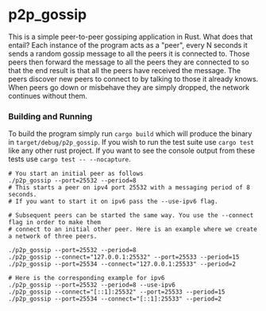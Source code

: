 # p2p_gossip

This is a simple peer-to-peer gossiping application in Rust. What does that entail? Each instance of the program acts as a "peer", every N seconds it sends a random gossip message to all the peers it is connected to. Those peers then forward the message to all the peers they are connected to so that the end result is that all the peers have received the message. The peers discover new peers to connect to by talking to those it already knows. When peers go down or misbehave they are simply dropped, the network continues without them.

### Building and Running
To build the program simply run `cargo build` which will produce the binary in `target/debug/p2p_gossip`. If you wish to run the test suite use `cargo test` like any other rust project. If you want to see the console output from these tests use `cargo test -- --nocapture`.

```
# You start an initial peer as follows
./p2p_gossip --port=25532 --period=8
# This starts a peer on ipv4 port 25532 with a messaging period of 8 seconds.
# If you want to start it on ipv6 pass the --use-ipv6 flag.

# Subsequent peers can be started the same way. You use the --connect flag in order to make them
# connect to an initial other peer. Here is an example where we create a network of three peers.

./p2p_gossip --port=25532 --period=8
./p2p_gossip --connect="127.0.0.1:25532" --port=25533 --period=15
./p2p_gossip --port=25534 --connect="127.0.0.1:25533" --period=2

# Here is the corresponding example for ipv6
./p2p_gossip --port=25532 --period=8 --use-ipv6
./p2p_gossip --connect="[::1]:25532" --port=25533 --period=15
./p2p_gossip --port=25534 --connect="[::1]:25533" --period=2
